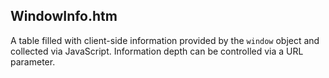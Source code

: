WindowInfo.htm
--------------

A table filled with client-side information provided by the `window` object and collected via JavaScript. Information depth can be controlled via a URL parameter.
